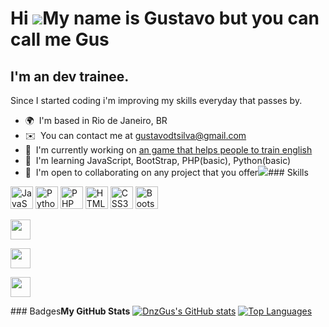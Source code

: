 Hi ![](https://user-images.githubusercontent.com/18350557/176309783-0785949b-9127-417c-8b55-ab5a4333674e.gif)My name is Gustavo but you can call me Gus
=======================================================================================================================================================

I'm an dev trainee.
-------------------

Since I started coding i'm improving my skills everyday that passes by.

*   🌍  I'm based in Rio de Janeiro, BR
*   ✉️  You can contact me at [gustavodtsilva@gmail.com](mailto:gustavodtsilva@gmail.com)
*   🚀  I'm currently working on [an game that helps people to train english](http://https://dnzgus.neocities.org/trainingEnglish/)
*   🧠  I'm learning JavaScript, BootStrap, PHP(basic), Python(basic)
*   🤝  I'm open to collaborating on any project that you offer<a href="https://www.github.com/DnzGus" target="_blank" rel="noreferrer"><img
src="https://img.shields.io/github/followers/DnzGus?logo=github&style=for-the-badge&color=0891b2&labelColor=1c1917" /></a>### Skills 

<p align="left">
<a href="https://developer.mozilla.org/en-US/docs/Web/JavaScript" target="_blank" rel="noreferrer"><img src="https://raw.githubusercontent.com/danielcranney/readme-generator/main/public/icons/skills/javascript-colored.svg" width="36" height="36" alt="JavaScript" /></a>
<a href="https://www.python.org/" target="_blank" rel="noreferrer"><img src="https://raw.githubusercontent.com/danielcranney/readme-generator/main/public/icons/skills/python-colored.svg" width="36" height="36" alt="Python" /></a>
<a href="https://www.php.net/" target="_blank" rel="noreferrer"><img src="https://raw.githubusercontent.com/danielcranney/readme-generator/main/public/icons/skills/php-colored.svg" width="36" height="36" alt="PHP" /></a>
<a href="https://developer.mozilla.org/en-US/docs/Glossary/HTML5" target="_blank" rel="noreferrer"><img src="https://raw.githubusercontent.com/danielcranney/readme-generator/main/public/icons/skills/html5-colored.svg" width="36" height="36" alt="HTML5" /></a>
<a href="https://www.w3.org/TR/CSS/#css" target="_blank" rel="noreferrer"><img src="https://raw.githubusercontent.com/danielcranney/readme-generator/main/public/icons/skills/css3-colored.svg" width="36" height="36" alt="CSS3" /></a>
<a href="https://getbootstrap.com/" target="_blank" rel="noreferrer"><img src="https://raw.githubusercontent.com/danielcranney/readme-generator/main/public/icons/skills/bootstrap-colored.svg" width="36" height="36" alt="Bootstrap" /></a>
</p>

<p align="left">
<a href="https://discord.com/users/dnz_gus" target="_blank" rel="noreferrer"><img src="https://raw.githubusercontent.com/danielcranney/readme-generator/main/public/icons/socials/discord.svg" width="32" height="32" /></a>
  
<a href="https://www.github.com/DnzGus" target="_blank" rel="noreferrer"><img src="https://raw.githubusercontent.com/danielcranney/readme-generator/main/public/icons/socials/github.svg" width="32" height="32" /></a>

<a href="https://www.linkedin.com/in/gustavo-diniz-653815238/" target="_blank" rel="noreferrer"><img src="https://raw.githubusercontent.com/danielcranney/readme-generator/main/public/icons/socials/linkedin.svg" width="32" height="32" /></a>
</p>### Badges<b>My GitHub Stats</b>
<a href="http://www.github.com/DnzGus"><img src="https://github-readme-stats.vercel.app/api?username=DnzGus&show_icons=true&hide=&count_private=true&title_color=0891b2&text_color=ffffff&icon_color=0891b2&bg_color=1c1917&hide_border=true&show_icons=true" alt="DnzGus's GitHub stats" /></a>
<a href="https://github.com/DnzGus" align="left"><img src="https://github-readme-stats.vercel.app/api/top-langs/?username=DnzGus&langs_count=10&title_color=0891b2&text_color=ffffff&icon_color=0891b2&bg_color=1c1917&hide_border=true&locale=en&custom_title=Top%20%Languages" alt="Top Languages" /></a>
